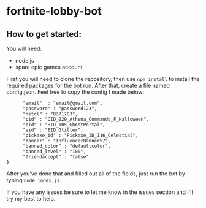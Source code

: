 # fortnite-lobby-bot

## How to get started:

You will need:
* node.js
* spare epic games account

First you will need to clone the repository, then use ``npm install`` to install the required packages for the bot run. After that, create a file named config.json. Feel free to copy the config I made below:

```{
      "email"  : "email@gmail.com",
      "password" : "password123",
      "netcl" : "8371783",
      "cid" : "CID_029_Athena_Commando_F_Halloween",
      "bid" : "BID_105_GhostPortal",
      "eid" : "EID_Glitter",
      "pickaxe_id" : "Pickaxe_ID_116_Celestial",
      "banner" : "InfluencerBanner57",
      "banned_color" : "defaultcolor",
      "banned_level" : "100",
      "friendaccept" : "false"
}
```

After you've done that and filled out all of the fields, just run the bot by typing ``node index.js``.

If you have any issues be sure to let me know in the issues section and I'll try my best to help.
    
